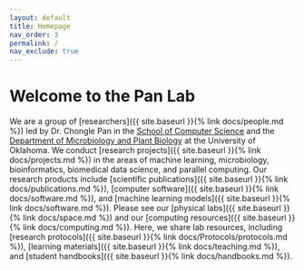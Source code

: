 ```yaml
---
layout: default
title: Homepage
nav_order: 3
permalink: /
nav_exclude: true
---
```


# Welcome to the Pan Lab

We are a group of [researchers]({{ site.baseurl }}{% link docs/people.md %}) led by Dr. Chongle Pan in the [School of Computer Science](https://www.ou.edu/coe/cs) and the [Department of Microbiology and Plant Biology](https://www.ou.edu/cas/mpbio) at the University of Oklahoma. We conduct [research projects]({{ site.baseurl }}{% link docs/projects.md %}) in the areas of machine learning, microbiology, bioinformatics, biomedical data science, and parallel computing. Our research products include [scientific publications]({{ site.baseurl }}{% link docs/publications.md %}), [computer software]({{ site.baseurl }}{% link docs/software.md %}), and [machine learning models]({{ site.baseurl }}{% link docs/software.md %}). Please see our [physical labs]({{ site.baseurl }}{% link docs/space.md %}) and our [computing resources]({{ site.baseurl }}{% link docs/computing.md %}). Here, we share lab resources, including [research protocols]({{ site.baseurl }}{% link docs/Protocols/protocols.md %}), [learning materials]({{ site.baseurl }}{% link docs/teaching.md %}), and [student handbooks]({{ site.baseurl }}{% link docs/handbooks.md %}).
